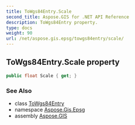 ```yaml
---
title: ToWgs84Entry.Scale
second_title: Aspose.GIS for .NET API Reference
description: ToWgs84Entry property. 
type: docs
weight: 90
url: /net/aspose.gis.epsg/towgs84entry/scale/
---
```

## ToWgs84Entry.Scale property

```csharp
public float Scale { get; }
```

### See Also

* class [ToWgs84Entry](../)
* namespace [Aspose.Gis.Epsg](../../towgs84entry/)
* assembly [Aspose.GIS](../../../)


